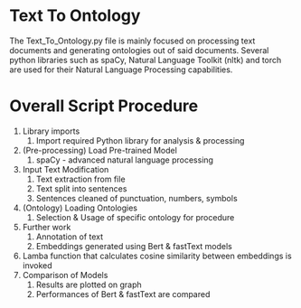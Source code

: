 # Text To Ontology
The Text_To_Ontology.py file is mainly focused on processing text documents and generating ontologies out of said documents. Several python libraries such as spaCy, Natural Language Toolkit (nltk) and torch are used for their Natural Language Processing capabilities.

# Overall Script Procedure
1. Library imports
    1. Import required Python library for analysis & processing
2. (Pre-processing) Load Pre-trained Model
    1. spaCy - advanced natural language processing
3. Input Text Modification
    1. Text extraction from file
    2. Text split into sentences
    3. Sentences cleaned of punctuation, numbers, symbols
4. (Ontology) Loading Ontologies
    1. Selection & Usage of specific ontology for procedure
5. Further work
    1. Annotation of text
    2. Embeddings generated using Bert & fastText models
6. Lamba function that calculates cosine similarity between embeddings is invoked
7. Comparison of Models
    1. Results are plotted on graph
    2. Performances of Bert & fastText are compared